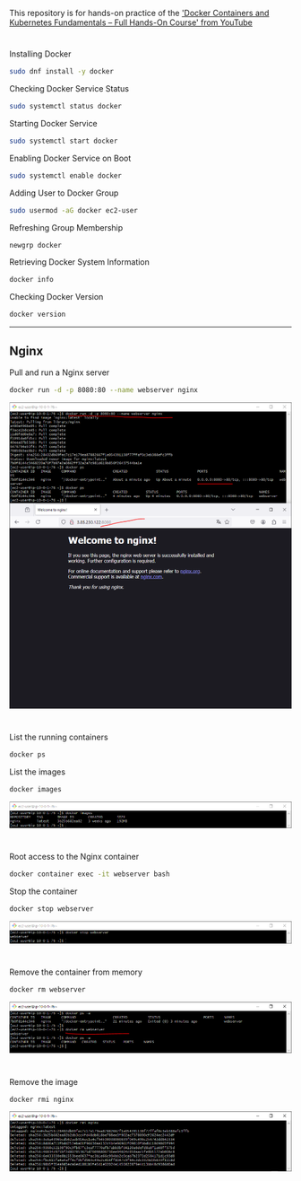This repository is for hands-on practice of the ['Docker Containers and Kubernetes Fundamentals – Full Hands-On Course' from YouTube](https://www.youtube.com/watch?v=kTp5xUtcalw)
#

Installing Docker
```bash
sudo dnf install -y docker
```

Checking Docker Service Status
```bash
sudo systemctl status docker
```

Starting Docker Service
```bash
sudo systemctl start docker
```

Enabling Docker Service on Boot
```bash
sudo systemctl enable docker
```

Adding User to Docker Group
```bash
sudo usermod -aG docker ec2-user
```

Refreshing Group Membership
```bash
newgrp docker
```

Retrieving Docker System Information
```bash
docker info
```

Checking Docker Version
```bash
docker version
```

---

## Nginx

Pull and run a Nginx server
```bash
docker run -d -p 8080:80 --name webserver nginx
```

<div align="center">
  <img src="SS/1.PNG"/>
</div>

#

List the running containers
```bash
docker ps
```
List the images
```bash
docker images
```

<div align="center">
  <img src="SS/3.PNG"/>
</div>

#

Root access to the Nginx container
```bash
docker container exec -it webserver bash
```
Stop the container
```bash
docker stop webserver
```

<div align="center">
  <img src="SS/4.PNG"/>
</div>

#

Remove the container from memory
```bash
docker rm webserver
```

<div align="center">
  <img src="SS/5.PNG"/>
</div>

#

Remove the image
```bash
docker rmi nginx
```

<div align="center">
  <img src="SS/6.PNG"/>
</div>
